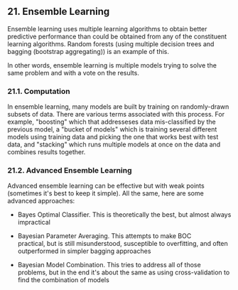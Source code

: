 ## 21. Ensemble Learning

Ensemble learning uses multiple learning algorithms to obtain better predictive performance than could be obtained from any of the constituent learning algorithms. Random forests (using multiple decision trees and bagging (bootstrap aggregating)) is an example of this.

In other words, ensemble learning is multiple models trying to solve the same problem and with a vote on the results.

### 21.1. Computation

In ensemble learning, many models are built by training on randomly-drawn subsets of data. There are various terms associated with this process. For example, "boosting" which that addresseses data mis-classified by the previous model, a "bucket of models" which is training several different models using training data and picking the one that works best with test data, and "stacking" which runs multiple models at once on the data and combines results together.

### 21.2. Advanced Ensemble Learning

Advanced ensemble learning can be effective but with weak points (sometimes it's best to keep it simple). All the same, here are some advanced approaches:

- Bayes Optimal Classifier. This is theoretically the best, but almost always impractical

- Bayesian Parameter Averaging. This attempts to make BOC practical, but is still misunderstood, susceptible to overfitting, and often outperformed in simpler bagging approaches

- Bayesian Model Combination. This tries to address all of those problems, but in the end it's about the same as using cross-validation to find the combination of models
